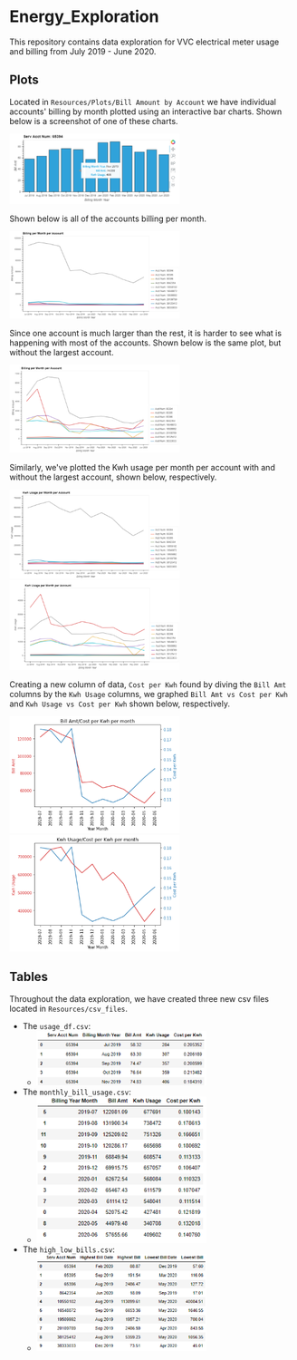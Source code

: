 # Energy_Exploration
This repository contains data exploration for VVC electrical meter usage and billing from July 2019 - June 2020. 

## Plots

Located in `Resources/Plots/Bill Amount by Account` we have individual accounts' billing by month plotted using an interactive bar charts. Shown below is a screenshot of one of these charts.

<img width="300" alt="hvPlotBars" src="Resources\Images\IndividualBillAmtPlot.PNG">

Shown below is all of the accounts billing per month.

<img width="300" alt="hvPlotLinesAllBill" src="Resources\Images\AllAccBillMonth.PNG">

Since one account is much larger than the rest, it is harder to see what is happening with most of the accounts. Shown below is the same plot, but without the largest account.

<img width="300" alt="hvPlotLinesAllButLargestBill" src="Resources\Images\AllButLargestBillMonth.PNG">

Similarly, we've plotted the Kwh usage per month per account with and without the largest account, shown below, respectively.

<img width="300" alt="hvPlotLinesAllKwh" src="Resources\Images\AllAccKwhMonth.PNG">
<img width="300" alt="hvPlotLinesAllButLargestKwh" src="Resources\Images\AllButLargestKwhMonth.PNG">

Creating a new column of data, `Cost per Kwh` found by diving the `Bill Amt` columns by the `Kwh Usage` columns, we graphed `Bill Amt vs Cost per Kwh` and `Kwh Usage vs Cost per Kwh` shown below, respectively.

<img width="300" alt="hvPlotLinesAllButLargestKwh" src="Resources\Plots\Bill_Amt_Cost_per_Kwh_per_month.png">
<img width="300" alt="hvPlotLinesAllButLargestKwh" src="Resources\Plots\Kwh_Usage_Cost_per_Kwh_per_month.png">

## Tables

Throughout the data exploration, we have created three new csv files located in `Resources/csv_files`.

- The `usage_df.csv`: 
    - <img width="300" alt="usage_df" src="Resources\Images\usage_df_csv.PNG">
- The `monthly_bill_usage.csv`: 
    - <img width="300" alt="usage_df" src="Resources\Images\monthly_bill_usage_csv.PNG">
- The `high_low_bills.csv`: 
    - <img width="300" alt="usage_df" src="Resources\Images\high_low_bills_csv.PNG">
